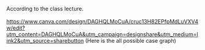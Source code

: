 According to the class lecture.<br><br>
https://www.canva.com/design/DAGHQLMoCuA/cruc13H82EPfpMdLuVXV4w/edit?utm_content=DAGHQLMoCuA&utm_campaign=designshare&utm_medium=link2&utm_source=sharebutton (Here is the all possible case graph)